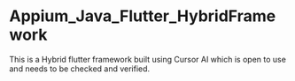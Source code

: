 # Appium_Java_Flutter_HybridFramework
 This is a Hybrid flutter framework built using Cursor AI which is open to use and needs to be checked and verified.
